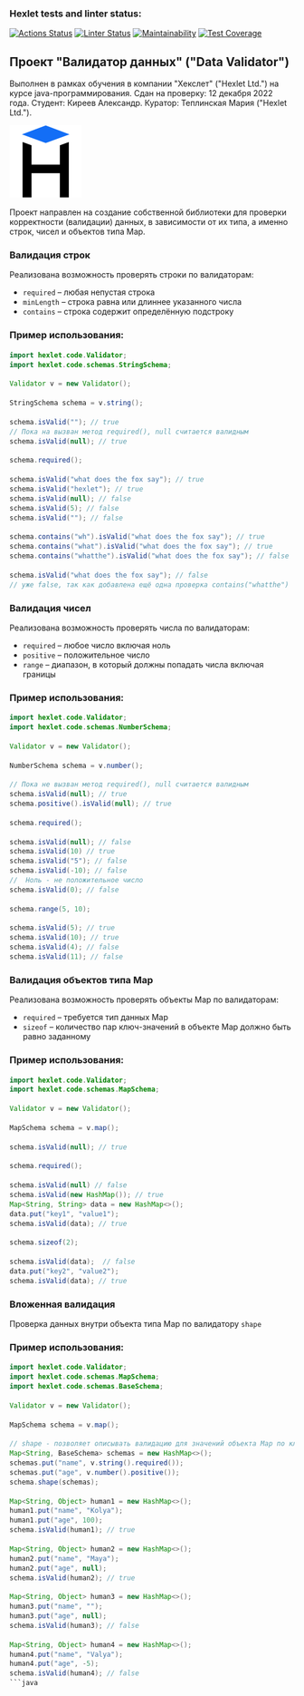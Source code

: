 ### Hexlet tests and linter status:
[![Actions Status](https://github.com/AlexanderKireev/java-project-78/workflows/hexlet-check/badge.svg)](https://github.com/AlexanderKireev/java-project-78/actions)
[![Linter Status](https://github.com/AlexanderKireev/java-project-78/workflows/Build/badge.svg)](https://github.com/AlexanderKireev/java-project-78/actions)
[![Maintainability](https://api.codeclimate.com/v1/badges/1f9c65208916beabe8a3/maintainability)](https://codeclimate.com/github/AlexanderKireev/java-project-78/maintainability)
[![Test Coverage](https://api.codeclimate.com/v1/badges/1f9c65208916beabe8a3/test_coverage)](https://codeclimate.com/github/AlexanderKireev/java-project-78/test_coverage)
## Проект "Валидатор данных" ("Data Validator")
Выполнен в рамках обучения в компании "Хекслет" ("Hexlet Ltd.") на курсе java-программирования.
Сдан на проверку: 12 декабря 2022 года. Студент: Киреев Александр. Куратор: Теплинская Мария ("Hexlet Ltd.").

[![Hexlet Ltd. logo](https://raw.githubusercontent.com/Hexlet/assets/master/images/hexlet_logo128.png)](https://ru.hexlet.io/pages/about?utm_source=github&utm_medium=link&utm_campaign=java-package)

Проект направлен на создание собственной библиотеки для проверки корректности (валидации) данных, в зависимости от их типа, а именно строк, чисел и объектов типа Map.

### Валидация строк

Реализована возможность проверять строки по валидаторам:
* `required` – любая непустая строка
* `minLength` – строка равна или длиннее указанного числа
* `contains` – строка содержит определённую подстроку

### Пример использования:
```java
import hexlet.code.Validator;
import hexlet.code.schemas.StringSchema;

Validator v = new Validator();

StringSchema schema = v.string();

schema.isValid(""); // true
// Пока на вызван метод required(), null считается валидным
schema.isValid(null); // true

schema.required();

schema.isValid("what does the fox say"); // true
schema.isValid("hexlet"); // true
schema.isValid(null); // false
schema.isValid(5); // false
schema.isValid(""); // false

schema.contains("wh").isValid("what does the fox say"); // true
schema.contains("what").isValid("what does the fox say"); // true
schema.contains("whatthe").isValid("what does the fox say"); // false

schema.isValid("what does the fox say"); // false
// уже false, так как добавлена ещё одна проверка contains("whatthe")
```

### Валидация чисел

Реализована возможность проверять числа по валидаторам:

* `required` – любое число включая ноль
* `positive` – положительное число
* `range` – диапазон, в который должны попадать числа включая границы

### Пример использования:
```java
import hexlet.code.Validator;
import hexlet.code.schemas.NumberSchema;

Validator v = new Validator();

NumberSchema schema = v.number();

// Пока не вызван метод required(), null считается валидным
schema.isValid(null); // true
schema.positive().isValid(null); // true

schema.required();

schema.isValid(null); // false
schema.isValid(10) // true
schema.isValid("5"); // false
schema.isValid(-10); // false
//  Ноль - не положительное число
schema.isValid(0); // false

schema.range(5, 10);

schema.isValid(5); // true
schema.isValid(10); // true
schema.isValid(4); // false
schema.isValid(11); // false
```

### Валидация объектов типа Map

Реализована возможность проверять объекты Map по валидаторам:

* `required` – требуется тип данных Map
* `sizeof` – количество пар ключ-значений в объекте Map должно быть равно заданному

### Пример использования:
```java
import hexlet.code.Validator;
import hexlet.code.schemas.MapSchema;

Validator v = new Validator();

MapSchema schema = v.map();

schema.isValid(null); // true

schema.required();

schema.isValid(null) // false
schema.isValid(new HashMap()); // true
Map<String, String> data = new HashMap<>();
data.put("key1", "value1");
schema.isValid(data); // true

schema.sizeof(2);

schema.isValid(data);  // false
data.put("key2", "value2");
schema.isValid(data); // true
```

### Вложенная валидация

Проверка данных внутри объекта типа Map по валидатору `shape`

### Пример использования:
```java
import hexlet.code.Validator;
import hexlet.code.schemas.MapSchema;
import hexlet.code.schemas.BaseSchema;

Validator v = new Validator();

MapSchema schema = v.map();

// shape - позволяет описывать валидацию для значений объекта Map по ключам.
Map<String, BaseSchema> schemas = new HashMap<>();
schemas.put("name", v.string().required());
schemas.put("age", v.number().positive());
schema.shape(schemas);

Map<String, Object> human1 = new HashMap<>();
human1.put("name", "Kolya");
human1.put("age", 100);
schema.isValid(human1); // true

Map<String, Object> human2 = new HashMap<>();
human2.put("name", "Maya");
human2.put("age", null);
schema.isValid(human2); // true

Map<String, Object> human3 = new HashMap<>();
human3.put("name", "");
human3.put("age", null);
schema.isValid(human3); // false

Map<String, Object> human4 = new HashMap<>();
human4.put("name", "Valya");
human4.put("age", -5);
schema.isValid(human4); // false
```java
